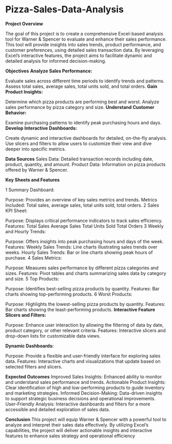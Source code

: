 # Pizza-Sales-Data-Analysis
**Project Overview**

The goal of this project is to create a comprehensive Excel-based analysis tool for Warner & Spencer to evaluate and enhance their sales performance. This tool will provide insights into sales trends, product performance, and customer preferences, using detailed sales transaction data. By leveraging Excel’s interactive features, the project aims to facilitate dynamic and detailed analysis for informed decision-making.

**Objectives**
**Analyze Sales Performance:**

Evaluate sales across different time periods to identify trends and patterns.
Assess total sales, average sales, total units sold, and total orders.
**Gain Product Insights:**

Determine which pizza products are performing best and worst.
Analyze sales performance by pizza category and size.
**Understand Customer Behavior:**

Examine purchasing patterns to identify peak purchasing hours and days.
**Develop Interactive Dashboards:**

Create dynamic and interactive dashboards for detailed, on-the-fly analysis.
Use slicers and filters to allow users to customize their view and dive deeper into specific metrics.

**Data Sources**
Sales Data: Detailed transaction records including date, product, quantity, and amount.
Product Data: Information on pizza products offered by Warner & Spencer.

**Key Sheets and Features**

1 Summary Dashboard:

Purpose: Provides an overview of key sales metrics and trends.
Metrics Included: Total sales, average sales, total units sold, total orders.
2 Sales KPI Sheet:

Purpose: Displays critical performance indicators to track sales efficiency.
Features:
Total Sales
Average Sales
Total Units Sold
Total Orders
3 Weekly and Hourly Trends:

Purpose: Offers insights into peak purchasing hours and days of the week.
Features:
  Weekly Sales Trends: Line charts illustrating sales trends over weeks.
  Hourly Sales Trends: Bar or line charts showing peak hours of purchase.
4 Sales Metrics:

Purpose: Measures sales performance by different pizza categories and sizes.
Features: Pivot tables and charts summarizing sales data by category and size.
5 Top Products:

Purpose: Identifies best-selling pizza products by quantity.
Features: Bar charts showing top-performing products.
6 Worst Products:

Purpose: Highlights the lowest-selling pizza products by quantity.
Features: Bar charts showing the least-performing products.
**Interactive Feature**
**Slicers and Filters:**

Purpose: Enhance user interaction by allowing the filtering of data by date, product category, or other relevant criteria.
Features: Interactive slicers and drop-down lists for customizable data views.

**Dynamic Dashboards:**

Purpose: Provide a flexible and user-friendly interface for exploring sales data.
Features: Interactive charts and visualizations that update based on selected filters and slicers.

**Expected Outcomes**
Improved Sales Insights: Enhanced ability to monitor and understand sales performance and trends.
Actionable Product Insights: Clear identification of high and low-performing products to guide inventory and marketing strategies.
Informed Decision-Making: Data-driven insights to support strategic business decisions and operational improvements.
User-Friendly Analysis: Interactive dashboards and filters for a more accessible and detailed exploration of sales data.

**Conclusion**
This project will equip Warner & Spencer with a powerful tool to analyze and interpret their sales data effectively. By utilizing Excel’s capabilities, the project will deliver actionable insights and interactive features to enhance sales strategy and operational efficiency
